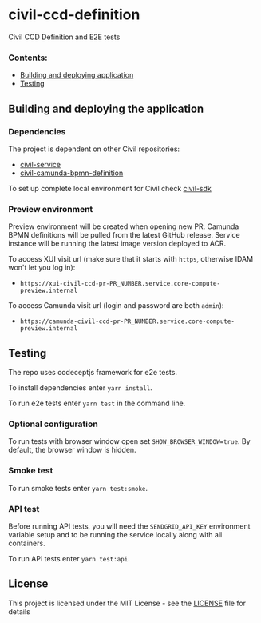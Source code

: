 # civil-ccd-definition

Civil CCD Definition and E2E tests

### Contents:
- [Building and deploying application](#building-and-deploying-the-application)
- [Testing](#testing)

## Building and deploying the application

### Dependencies

The project is dependent on other Civil repositories:
- [civil-service](https://github.com/hmcts/civil-service)
- [civil-camunda-bpmn-definition](https://github.com/hmcts/civil-camunda-bpmn-definition)

To set up complete local environment for Civil check [civil-sdk](https://github.com/hmcts/civil-sdk)

### Preview environment

Preview environment will be created when opening new PR.
Camunda BPMN definitions will be pulled from the latest GitHub release.
Service instance will be running the latest image version deployed to ACR.

To access XUI visit url (make sure that it starts with `https`, otherwise IDAM won't let you log in):
- `https://xui-civil-ccd-pr-PR_NUMBER.service.core-compute-preview.internal`

To access Camunda visit url (login and password are both `admin`):
- `https://camunda-civil-ccd-pr-PR_NUMBER.service.core-compute-preview.internal`

## Testing
The repo uses codeceptjs framework for e2e tests.

To install dependencies enter `yarn install`.

To run e2e tests enter `yarn test` in the command line.

### Optional configuration

To run tests with browser window open set `SHOW_BROWSER_WINDOW=true`. By default, the browser window is hidden.

### Smoke test

To run smoke tests enter `yarn test:smoke`.

### API test

Before running API tests, you will need the `SENDGRID_API_KEY` environment variable setup and to be running the service locally along with all containers.

To run API tests enter `yarn test:api`.

## License
This project is licensed under the MIT License - see the [LICENSE](LICENSE) file for details

